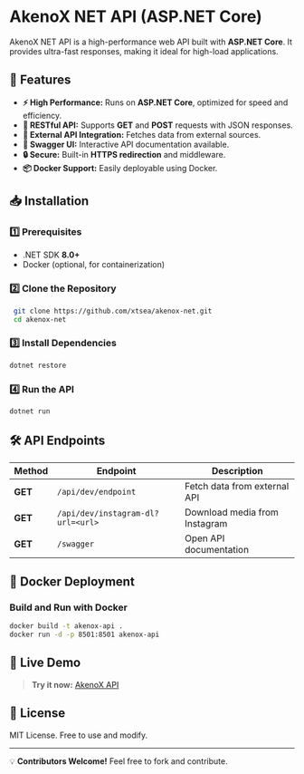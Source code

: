 # AkenoX NET API (ASP.NET Core)

AkenoX NET API is a high-performance web API built with **ASP.NET Core**. It provides ultra-fast responses, making it ideal for high-load applications.

## 🚀 Features

- **⚡ High Performance:** Runs on **ASP.NET Core**, optimized for speed and efficiency.
- **📡 RESTful API:** Supports **GET** and **POST** requests with JSON responses.
- **🔗 External API Integration:** Fetches data from external sources.
- **📄 Swagger UI:** Interactive API documentation available.
- **🔒 Secure:** Built-in **HTTPS redirection** and middleware.
- **📦 Docker Support:** Easily deployable using Docker.

## 📥 Installation

### 1️⃣ Prerequisites
- .NET SDK **8.0+**
- Docker (optional, for containerization)

### 2️⃣ Clone the Repository
```sh
 git clone https://github.com/xtsea/akenox-net.git
 cd akenox-net
```

### 3️⃣ Install Dependencies
```sh
dotnet restore
```

### 4️⃣ Run the API
```sh
dotnet run
```

## 🛠 API Endpoints

| Method | Endpoint | Description |
|--------|------------|-------------|
| **GET** | `/api/dev/endpoint` | Fetch data from external API |
| **GET** | `/api/dev/instagram-dl?url=<url>` | Download media from Instagram |
| **GET** | `/swagger` | Open API documentation |

## 🐳 Docker Deployment

### Build and Run with Docker
```sh
docker build -t akenox-api .
docker run -d -p 8501:8501 akenox-api
```

## 🔗 Live Demo
> **Try it now:** [AkenoX API](https://akenox-net.onrender.com/swagger/index.html)

## 📜 License
MIT License. Free to use and modify.

---

💡 **Contributors Welcome!** Feel free to fork and contribute.

